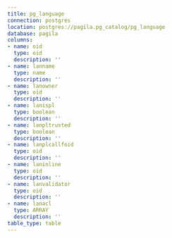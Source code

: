 ```yaml
---
title: pg_language
connection: postgres
location: postgres://pagila.pg_catalog/pg_language
database: pagila
columns:
- name: oid
  type: oid
  description: ''
- name: lanname
  type: name
  description: ''
- name: lanowner
  type: oid
  description: ''
- name: lanispl
  type: boolean
  description: ''
- name: lanpltrusted
  type: boolean
  description: ''
- name: lanplcallfoid
  type: oid
  description: ''
- name: laninline
  type: oid
  description: ''
- name: lanvalidator
  type: oid
  description: ''
- name: lanacl
  type: ARRAY
  description: ''
table_type: table
---
```


